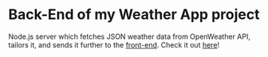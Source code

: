 # Back-End of my Weather App project

Node.js server which fetches JSON weather data from OpenWeather API, tailors it, and sends it further to the [front-end](https://github.com/zxasc/weather-app-front-end).
Check it out [here](https://magical-lamington-58153c.netlify.app)!
